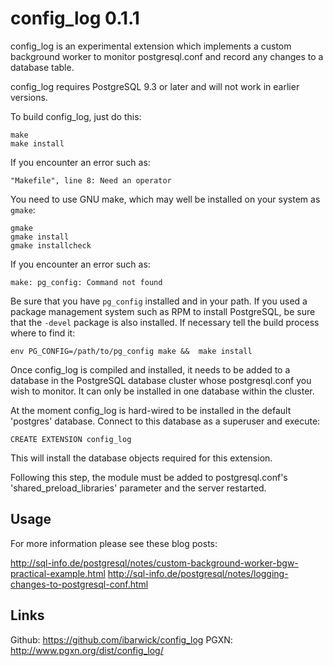 config_log 0.1.1
================

config_log is an experimental extension which implements a custom
background worker to monitor postgresql.conf and record any changes to 
a database table.

config_log requires PostgreSQL 9.3 or later and will not work
in earlier versions.

To build config_log, just do this:

    make
    make install

If you encounter an error such as:

    "Makefile", line 8: Need an operator

You need to use GNU make, which may well be installed on your system as
`gmake`:

    gmake
    gmake install
    gmake installcheck

If you encounter an error such as:

    make: pg_config: Command not found

Be sure that you have `pg_config` installed and in your path. If you used a
package management system such as RPM to install PostgreSQL, be sure that the
`-devel` package is also installed. If necessary tell the build process where
to find it:

    env PG_CONFIG=/path/to/pg_config make &&  make install

Once config_log is compiled and installed, it needs to be added to a database
in the PostgreSQL database cluster whose postgresql.conf you wish to monitor.
It can only be installed in one database within the cluster.

At the moment config_log is hard-wired to be installed in the default 'postgres'
database. Connect to this database as a superuser and execute:

    CREATE EXTENSION config_log

This will install the database objects required for this extension.

Following this step, the module must be added to postgresql.conf's 
'shared_preload_libraries' parameter and the server restarted.

Usage
-----

For more information please see these blog posts:

http://sql-info.de/postgresql/notes/custom-background-worker-bgw-practical-example.html
http://sql-info.de/postgresql/notes/logging-changes-to-postgresql-conf.html

Links
-----

Github: https://github.com/ibarwick/config_log
PGXN: http://www.pgxn.org/dist/config_log/